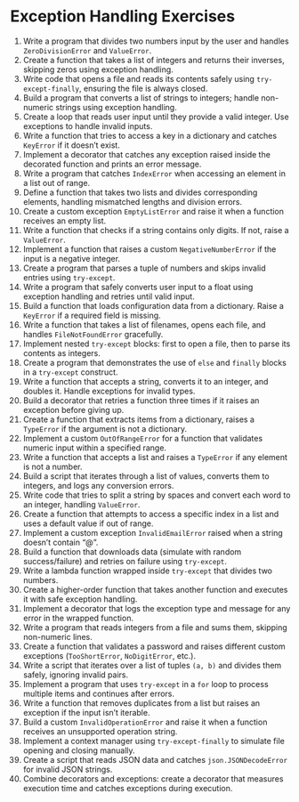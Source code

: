 # Exception Handling Exercises

1. Write a program that divides two numbers input by the user and handles `ZeroDivisionError` and `ValueError`.
2. Create a function that takes a list of integers and returns their inverses, skipping zeros using exception handling.
3. Write code that opens a file and reads its contents safely using `try-except-finally`, ensuring the file is always closed.
4. Build a program that converts a list of strings to integers; handle non-numeric strings using exception handling.
5. Create a loop that reads user input until they provide a valid integer. Use exceptions to handle invalid inputs.
6. Write a function that tries to access a key in a dictionary and catches `KeyError` if it doesn’t exist.
7. Implement a decorator that catches any exception raised inside the decorated function and prints an error message.
8. Write a program that catches `IndexError` when accessing an element in a list out of range.
9. Define a function that takes two lists and divides corresponding elements, handling mismatched lengths and division errors.
10. Create a custom exception `EmptyListError` and raise it when a function receives an empty list.
11. Write a function that checks if a string contains only digits. If not, raise a `ValueError`.
12. Implement a function that raises a custom `NegativeNumberError` if the input is a negative integer.
13. Create a program that parses a tuple of numbers and skips invalid entries using `try-except`.
14. Write a program that safely converts user input to a float using exception handling and retries until valid input.
15. Build a function that loads configuration data from a dictionary. Raise a `KeyError` if a required field is missing.
16. Write a function that takes a list of filenames, opens each file, and handles `FileNotFoundError` gracefully.
17. Implement nested `try-except` blocks: first to open a file, then to parse its contents as integers.
18. Create a program that demonstrates the use of `else` and `finally` blocks in a `try-except` construct.
19. Write a function that accepts a string, converts it to an integer, and doubles it. Handle exceptions for invalid types.
20. Build a decorator that retries a function three times if it raises an exception before giving up.
21. Create a function that extracts items from a dictionary, raises a `TypeError` if the argument is not a dictionary.
22. Implement a custom `OutOfRangeError` for a function that validates numeric input within a specified range.
23. Write a function that accepts a list and raises a `TypeError` if any element is not a number.
24. Build a script that iterates through a list of values, converts them to integers, and logs any conversion errors.
25. Write code that tries to split a string by spaces and convert each word to an integer, handling `ValueError`.
26. Create a function that attempts to access a specific index in a list and uses a default value if out of range.
27. Implement a custom exception `InvalidEmailError` raised when a string doesn’t contain “@”.
28. Build a function that downloads data (simulate with random success/failure) and retries on failure using `try-except`.
29. Write a lambda function wrapped inside `try-except` that divides two numbers.
30. Create a higher-order function that takes another function and executes it with safe exception handling.
31. Implement a decorator that logs the exception type and message for any error in the wrapped function.
32. Write a program that reads integers from a file and sums them, skipping non-numeric lines.
33. Create a function that validates a password and raises different custom exceptions (`TooShortError`, `NoDigitError`, etc.).
34. Write a script that iterates over a list of tuples `(a, b)` and divides them safely, ignoring invalid pairs.
35. Implement a program that uses `try-except` in a `for` loop to process multiple items and continues after errors.
36. Write a function that removes duplicates from a list but raises an exception if the input isn’t iterable.
37. Build a custom `InvalidOperationError` and raise it when a function receives an unsupported operation string.
38. Implement a context manager using `try-except-finally` to simulate file opening and closing manually.
39. Create a script that reads JSON data and catches `json.JSONDecodeError` for invalid JSON strings.
40. Combine decorators and exceptions: create a decorator that measures execution time and catches exceptions during execution.
